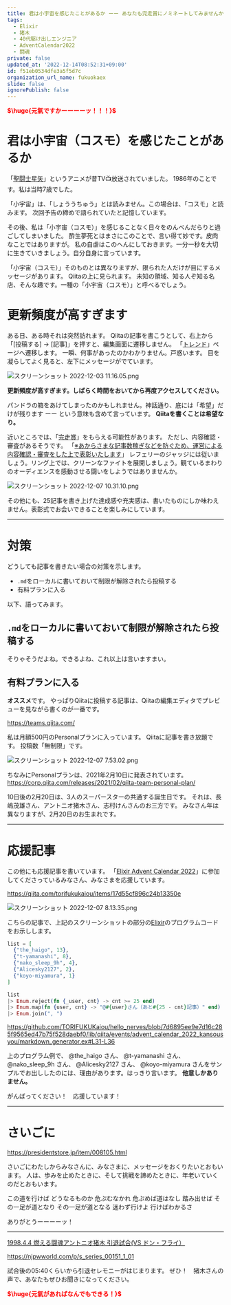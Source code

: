 ```yaml
---
title: 君は小宇宙を感じたことがあるか ーー あなたも完走賞にノミネートしてみませんか！
tags:
  - Elixir
  - 猪木
  - 40代駆け出しエンジニア
  - AdventCalendar2022
  - 闘魂
private: false
updated_at: '2022-12-14T08:52:31+09:00'
id: f51eb0534dfe3a5f5d7c
organization_url_name: fukuokaex
slide: false
ignorePublish: false
---
```

<b><font color="red">$\huge{元氣ですかーーーーッ！！！}$</font></b>

# 君は小宇宙（コスモ）を感じたことがあるか


「[聖闘士星矢](https://ja.wikipedia.org/wiki/%E8%81%96%E9%97%98%E5%A3%AB%E6%98%9F%E7%9F%A2)」というアニメが昔TV:tv:放送されていました。
1986年のことです。私は当時7歳でした。

「小宇宙」は、「しょううちゅう」とは読みません。この場合は、「コスモ」と読みます。
次回予告の締めで語られていたと記憶しています。

その後、私は「小宇宙（コスモ）」を感じることなく日々をのんべんだらりと過ごしてしまいました。
酔生夢死とはまさにこのことで、言い得て妙です。皮肉なことではありますが。
私の自虐はこのへんにしておきます。一分一秒を大切に生きていきましょう。自分自身に言っています。

「小宇宙（コスモ）」そのものとは異なりますが、限られた人だけが目にするメッセージがあります。
Qiitaの上に見られます。
未知の領域、知る人ぞ知る名店、そんな趣です。一種の「小宇宙（コスモ）」と呼べるでしょう。

# 更新頻度が高すぎます

ある日、ある時それは突然訪れます。
Qiitaの記事を書こうとして、右上から「[投稿する] -> [記事]」を押すと、編集画面に遷移しません。
「[トレンド](https://qiita.com/trend)」ページへ遷移します。
一瞬、何事があったのかわかりません。戸惑います。
目を凝らしてよく見ると、左下にメッセージがでています。

![スクリーンショット 2022-12-03 11.16.05.png](https://qiita-image-store.s3.ap-northeast-1.amazonaws.com/0/131808/777c60d3-a5b9-992f-1939-5ac80564d2d4.png)

**更新頻度が高すぎます。しばらく時間をおいてから再度アクセスしてください。**


パンドラの箱をあけてしまったのかもしれません。神話通り、底には「希望」だけが残ります ーー という意味も含めて言っています。
**Qiitaを書くことは希望なり。**

近いところでは、「[完走賞](https://qiita.com/advent-calendar/2022/present-calendar)」をもらえる可能性があります。
ただし、内容確認・審査があるそうです。
「[※あからさまな記事数稼ぎなどを防ぐため、運営による内容確認・審査をした上で表彰いたします](https://blog.qiita.com/adventcalendar-2022-qiitapresents/)」
レフェリーのジャッジには従いましょう。リング上では、クリーンなファイトを展開しましょう。観ているまわりのオーディエンスを感動させる闘いをしようではありませんか。

![スクリーンショット 2022-12-07 10.31.10.png](https://qiita-image-store.s3.ap-northeast-1.amazonaws.com/0/131808/488547ff-ab1a-20a1-3680-dae3e89e5f2f.png)


その他にも、25記事を書き上げた達成感や充実感は、書いたものにしか味わえません。表彰式でお会いできることを楽しみにしています。

---

# 対策

どうしても記事を書きたい場合の対策を示します。

- `.md`をローカルに書いておいて制限が解除されたら投稿する
- 有料プランに入る

以下、語ってみます。

## `.md`をローカルに書いておいて制限が解除されたら投稿する

そりゃそうだよね。できるよね、これ以上は言いますまい。

## 有料プランに入る

**オススメ**です。
やっぱりQiitaに投稿する記事は、Qiitaの編集エディタでプレビューを見ながら書くのが一番です。

https://teams.qiita.com/

私は月額500円のPersonalプランに入っています。
Qiitaに記事を書き放題です。
投稿数「無制限」です。

![スクリーンショット 2022-12-07 7.53.02.png](https://qiita-image-store.s3.ap-northeast-1.amazonaws.com/0/131808/47b98a59-359e-2034-0654-47535bb713b1.png)

ちなみにPersonalプランは、2021年2月10日に発表されています。
https://corp.qiita.com/releases/2021/02/qiita-team-personal-plan/

10日後の2月20日は、3人のスーパースターの共通する誕生日です。
それは、長嶋茂雄さん、アントニオ猪木さん、志村けんさんのお三方です。
みなさん年は異なりますが、2月20日のお生まれです。

---

# 応援記事

この他にも応援記事を書いています。
「[Elixir Advent Calendar 2022](https://qiita.com/advent-calendar/2022/elixir)」に参加してくださっているみなさん、みなさまを応援しています。

https://qiita.com/torifukukaiou/items/17d55cf896c24b13350e

![スクリーンショット 2022-12-07 8.13.35.png](https://qiita-image-store.s3.ap-northeast-1.amazonaws.com/0/131808/64b1eaac-8138-85bb-34ec-e425c371f14a.png)


こちらの記事で、上記のスクリーンショットの部分の[Elixir](https://elixir-lang.org/)のプログラムコードをお示しします。

```elixir
list = [
  {"the_haigo", 13},
  {"t-yamanashi", 8},
  {"nako_sleep_9h", 4},
  {"Alicesky2127", 2},
  {"koyo-miyamura", 1}
]

list
|> Enum.reject(fn {_user, cnt} -> cnt >= 25 end)
|> Enum.map(fn {user, cnt} -> "@#{user}さん（あと#{25 - cnt}記事）" end)
|> Enum.join(", ")
```

https://github.com/TORIFUKUKaiou/hello_nerves/blob/7d6895ee9e7d16c285f9565ed47b75f528daebf0/lib/qiita/events/advent_calendar_2022_kansousyou/markdown_generator.ex#L31-L36

上のプログラム例で、 @the_haigo さん、 @t-yamanashi さん、 @nako_sleep_9h さん、 @Alicesky2127 さん、 @koyo-miyamura さんをサンプルでお出ししたのには、理由があります。はっきり言います。
**他意しかありません。**

がんばってください！　応援しています！

---

# さいごに

https://presidentstore.jp/item/008105.html

さいごにわたしからみなさんに、みなさまに、メッセージをおくりたいとおもいます。
人は、歩みを止めたときに、そして挑戦を諦めたときに、年老いていくのだとおもいます。

この道を行けば
どうなるものか
危ぶむなかれ
危ぶめば道はなし
踏み出せば
その一足が道となり
その一足が道となる
迷わず行けよ
行けばわかるさ

ありがとうーーーーッ！

---

[1998.4.4 燃える闘魂アントニオ猪木 引退試合(VS ドン・フライ）](https://njpwworld.com/p/s_series_00151_1_01)

https://njpwworld.com/p/s_series_00151_1_01

試合後の05:40くらいから引退セレモニーがはじまります。
ぜひ！　猪木さんの声で、あなたもぜひお聞きになってください。

<b><font color="red">$\huge{元氣があればなんでもできる！}$</font></b>

